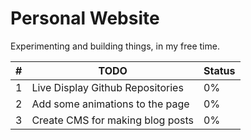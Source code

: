 # Personal Website

Experimenting and building things, in my free time.

| # | TODO                             | Status |
|---|----------------------------------|--------|
| 1 | Live Display Github Repositories | 0%     |
| 2 | Add some animations to the page  | 0%     |
| 3 | Create CMS for making blog posts | 0%     |